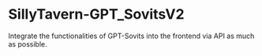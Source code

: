 # SillyTavern-GPT_SovitsV2
Integrate the functionalities of GPT-Sovits into the frontend via API as much as possible.
